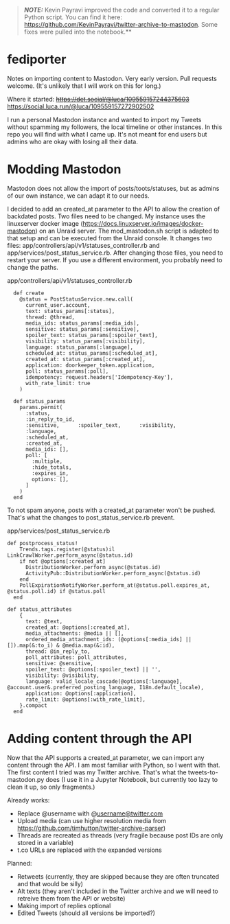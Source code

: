 > **_NOTE:_**  Kevin Payravi improved the code and converted it to a regular Python script. You can find it here: https://github.com/KevinPayravi/twitter-archive-to-mastodon. Some fixes were pulled into the notebook.**


# fediporter
Notes on importing content to Mastodon. Very early version. Pull requests welcome. (It's unlikely that I will work on this for long.)

Where it started: ~~https://det.social/@luca/109559157244375603~~ https://social.luca.run/@luca/109559157272902502

I run a personal Mastodon instance and wanted to import my Tweets without spamming my followers, the local timeline or other instances. In this repo you will find with what I came up. It's not meant for end users but admins who are okay with losing all their data. 

# Modding Mastodon
Mastodon does not allow the import of posts/toots/statuses, but as admins of our own instance, we can adapt it to our needs. 

I decided to add an created_at parameter to the API to allow the creation of backdated posts. Two files need to be changed. My instance uses the linuxserver docker image (https://docs.linuxserver.io/images/docker-mastodon) on an Unraid server. The mod_mastodon.sh script is adapted to that setup and can be executed from the Unraid console. It changes two files: app/controllers/api/v1/statuses_controller.rb and app/services/post_status_service.rb. After changing those files, you need to restart your server. If you use a different environment, you probably need to change the paths.

app/controllers/api/v1/statuses_controller.rb
```
  def create
    @status = PostStatusService.new.call(
      current_user.account,
      text: status_params[:status],
      thread: @thread,
      media_ids: status_params[:media_ids],
      sensitive: status_params[:sensitive],
      spoiler_text: status_params[:spoiler_text],
      visibility: status_params[:visibility],
      language: status_params[:language],
      scheduled_at: status_params[:scheduled_at],
      created_at: status_params[:created_at],
      application: doorkeeper_token.application,
      poll: status_params[:poll],
      idempotency: request.headers['Idempotency-Key'],
      with_rate_limit: true
    )
```

```
  def status_params
    params.permit(
      :status,
      :in_reply_to_id,
      :sensitive,      :spoiler_text,      :visibility,
      :language,
      :scheduled_at,
      :created_at,
      media_ids: [],
      poll: [
        :multiple,
        :hide_totals,
        :expires_in,
        options: [],
      ]
    )
  end
```

To not spam anyone, posts with a created_at parameter won't be pushed. That's what the changes to post_status_service.rb prevent.

app/services/post_status_service.rb
```
def postprocess_status!
    Trends.tags.register(@status)il  LinkCrawlWorker.perform_async(@status.id)
    if not @options[:created_at]
      DistributionWorker.perform_async(@status.id)
      ActivityPub::DistributionWorker.perform_async(@status.id)
    end
    PollExpirationNotifyWorker.perform_at(@status.poll.expires_at, @status.poll.id) if @status.poll
  end
```
```
def status_attributes
    {
      text: @text,
      created_at: @options[:created_at],
      media_attachments: @media || [],
      ordered_media_attachment_ids: (@options[:media_ids] || []).map(&:to_i) & @media.map(&:id),
      thread: @in_reply_to,
      poll_attributes: poll_attributes,
      sensitive: @sensitive,
      spoiler_text: @options[:spoiler_text] || '',
      visibility: @visibility,
      language: valid_locale_cascade(@options[:language], @account.user&.preferred_posting_language, I18n.default_locale),
      application: @options[:application],
      rate_limit: @options[:with_rate_limit],
    }.compact
  end
```

# Adding content through the API
Now that the API supports a created_at parameter, we can import any content through the API. I am most familiar with Python, so I went with that. The first content I tried was my Twitter archive. That's what the tweets-to-mastodon.py does (I use it in a Jupyter Notebook, but currently too lazy to clean it up, so only fragments.)

Already works:
- Replace @username with @username@twitter.com
- Upload media (can use higher resolution media from https://github.com/timhutton/twitter-archive-parser)
- Threads are recreated as threads (very fragile because post IDs are only stored in a variable)
- t.co URLs are replaced with the expanded versions

Planned:
- Retweets (currently, they are skipped because they are often truncated and that would be silly)
- Alt texts (they aren't included in the Twitter archive and we will need to retreive them from the API or website)
- Making import of replies optional
- Edited Tweets (should all versions be imported?)
